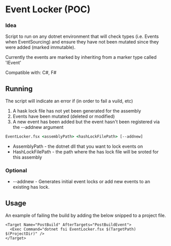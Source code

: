 # Event Locker (POC)
### Idea
Script to run on any dotnet environment that will check types (i.e. Events when EventSourcing) and ensure they have not been mutated since they were added (marked immutable).

Currently the events are marked by inheriting from a marker type called 'IEvent'

Compatible with: C#, F#

## Running
The script will indicate an error if (in order to fail a vuild, etc)
1. A hask lock file has not yet been generated for the assembly
2. Events have been mutated (deleted or modified)
3. A new event has been added but the event hasn't been registered via the --addnew argument

```cmd
EventLocker.fsx <assemblyPath> <hashLockFilePath> [--addnew]
```
- AssemblyPath - the dotnet dll that you want to lock events on
- HashLockFilePath - the path where the has lock file will be sroted for this assembly
### Optional
- --addnew - Generates initial event locks or add new events to an existing has lock.

## Usage
An example of failing the build by adding the below snipped to a project file.
```
<Target Name="PostBuild" AfterTargets="PostBuildEvent">
  <Exec Command="dotnet fsi EventLocker.fsx $(TargetPath) $(ProjectDir)" />
</Target>
```
